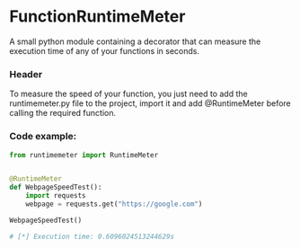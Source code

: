 # FunctionRuntimeMeter
A small python module containing a decorator that can measure the execution time of any of your functions in seconds.
### Header
To measure the speed of your function, you just need to add the runtimemeter.py file to the project, import it and add @RuntimeMeter before calling the required function.
### Code example:
```python
from runtimemeter import RuntimeMeter


@RuntimeMeter
def WebpageSpeedTest():
    import requests
    webpage = requests.get("https://google.com")

WebpageSpeedTest()

# [*] Execution time: 0.6096024513244629s
```
